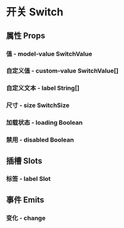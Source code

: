 <!--
 * @Author: Quarter
 * @Date: 2022-03-03 02:30:26
 * @LastEditTime: 2022-03-03 08:57:39
 * @LastEditors: Quarter
 * @Description: 开关说明文档
 * @FilePath: /t-ui-kit/documents/docs/Switch/README.md
-->
<script setup>
import { /* defineComponent */ ComponentDemo } from "documents/components";
</script>

# 开关 Switch

## 属性 Props

### 值 - model-value <t-tag theme="primary" variant="light">SwitchValue</t-tag>

<component-demo url="/documents/docs/Switch/ModelValueDemo.vue"></component-demo>

### 自定义值 - custom-value <t-tag theme="primary" variant="light">SwitchValue[]</t-tag>

<component-demo url="/documents/docs/Switch/CustomValueDemo.vue"></component-demo>

### 自定义文本 - label <t-tag theme="primary" variant="light">String[]</t-tag>

<component-demo url="/documents/docs/Switch/LabelDemo.vue"></component-demo>

### 尺寸 - size <t-tag theme="primary" variant="light">SwitchSize</t-tag>

<component-demo url="/documents/docs/Switch/SizeDemo.vue"></component-demo>

### 加载状态 - loading <t-tag theme="primary" variant="light">Boolean</t-tag>

<component-demo url="/documents/docs/Switch/LoadingDemo.vue"></component-demo>

### 禁用 - disabled <t-tag theme="primary" variant="light">Boolean</t-tag>

<component-demo url="/documents/docs/Switch/DisabledDemo.vue"></component-demo>

## 插槽 Slots

### 标签 - label <t-tag theme="primary" variant="light">Slot</t-tag>

<component-demo url="/documents/docs/Switch/LabelSlotDemo.vue"></component-demo>

## 事件 Emits

### 变化 - change

<component-demo url="/documents/docs/Switch/EmitChangeDemo.vue"></component-demo>
